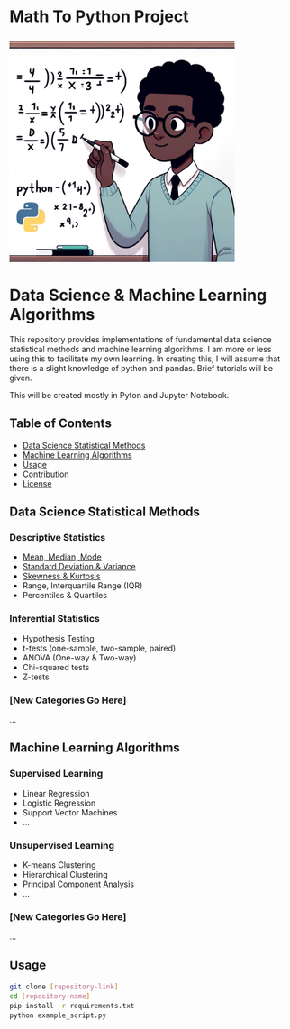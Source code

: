 # Math To Python Project
<img src="youngme.png" width="400" height="400" alt="Alt text">

# Data Science & Machine Learning Algorithms

This repository provides implementations of fundamental data science statistical methods and machine learning algorithms.
I am more or less using this to facilitate my own learning.  In creating this, I will assume that there is a slight
knowledge of python and pandas.  Brief tutorials will be given.

This will be created mostly in Pyton and Jupyter Notebook.


## Table of Contents

- [Data Science Statistical Methods](#data-science-statistical-methods)
- [Machine Learning Algorithms](#machine-learning-algorithms)
- [Usage](#usage)
- [Contribution](#contribution)
- [License](#license)

## Data Science Statistical Methods

### Descriptive Statistics
- [Mean, Median, Mode](Data%20Science/Descriptive_Analytics/Mean_Median_Mode.ipynb)
- [Standard Deviation & Variance](Data%20Science/Descriptive_Analytics/Standard%20Deviation%20&%20Variance.ipynb)
- [Skewness & Kurtosis](Data%20Science/Descriptive_Analytics/Skewness%20&%20Kurtosis.ipynb)
- Range, Interquartile Range (IQR)
- Percentiles & Quartiles

### Inferential Statistics
- Hypothesis Testing
- t-tests (one-sample, two-sample, paired)
- ANOVA (One-way & Two-way)
- Chi-squared tests
- Z-tests

### [New Categories Go Here]
...

## Machine Learning Algorithms

### Supervised Learning
- Linear Regression
- Logistic Regression
- Support Vector Machines
- ...

### Unsupervised Learning
- K-means Clustering
- Hierarchical Clustering
- Principal Component Analysis
- ...

### [New Categories Go Here]
...

## Usage

```bash
git clone [repository-link]
cd [repository-name]
pip install -r requirements.txt
python example_script.py
